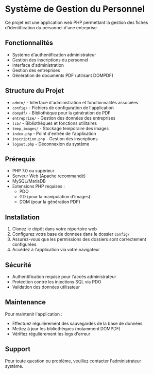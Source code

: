 # Système de Gestion du Personnel

Ce projet est une application web PHP permettant la gestion des fiches d'identification du personnel d'une entreprise.

## Fonctionnalités

- Système d'authentification administrateur
- Gestion des inscriptions du personnel
- Interface d'administration
- Gestion des entreprises
- Génération de documents PDF (utilisant DOMPDF)

## Structure du Projet

- `admin/` - Interface d'administration et fonctionnalités associées
- `config/` - Fichiers de configuration de l'application
- `dompdf/` - Bibliothèque pour la génération de PDF
- `entreprise/` - Gestion des données des entreprises
- `lib/` - Bibliothèques et fonctions utilitaires
- `temp_images/` - Stockage temporaire des images
- `index.php` - Point d'entrée de l'application
- `inscription.php` - Gestion des inscriptions
- `logout.php` - Déconnexion du système

## Prérequis

- PHP 7.0 ou supérieur
- Serveur Web (Apache recommandé)
- MySQL/MariaDB
- Extensions PHP requises :
  - PDO
  - GD (pour la manipulation d'images)
  - DOM (pour la génération PDF)

## Installation

1. Clonez le dépôt dans votre répertoire web
2. Configurez votre base de données dans le dossier `config/`
3. Assurez-vous que les permissions des dossiers sont correctement configurées
4. Accédez à l'application via votre navigateur

## Sécurité

- Authentification requise pour l'accès administrateur
- Protection contre les injections SQL via PDO
- Validation des données utilisateur

## Maintenance

Pour maintenir l'application :
- Effectuez régulièrement des sauvegardes de la base de données
- Mettez à jour les bibliothèques (notamment DOMPDF)
- Vérifiez régulièrement les logs d'erreur

## Support

Pour toute question ou problème, veuillez contacter l'administrateur système.
